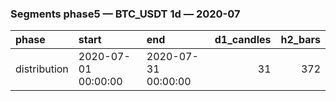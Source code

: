 ### Segments phase5 — BTC_USDT 1d — 2020-07

| phase        | start               | end                 |   d1_candles |   h2_bars |
|:-------------|:--------------------|:--------------------|-------------:|----------:|
| distribution | 2020-07-01 00:00:00 | 2020-07-31 00:00:00 |           31 |       372 |